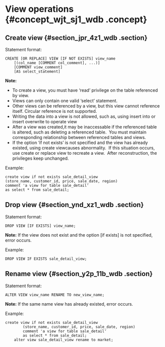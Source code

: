 # View operations {#concept_wjt_sj1_wdb .concept}

## Create view {#section_jpr_4z1_wdb .section}

Statement format:

```
CREATE [OR REPLACE] VIEW [IF NOT EXISTS] view_name
    [(col_name [COMMENT col_comment], ...)]
    [COMMENT view_comment]
    [AS select_statement]
```

**Note:** 

-   To create a view, you must have ‘read’ privilege on the table referenced by view.
-   Views can only contain one valid ‘select’ statement.
-   Other views can be referenced by a view, but this view cannot reference itself. Circular reference is not supported.
-   Writing the data into a view is not allowed, such as, using insert into or insert overwrite to operate view
-   After a view was created,it may be inaccessable if the referenced table is altered, such as deleting a referenced table.  You must maintain corresponding relationship between referenced tables and views.
-   If the option ‘if not exists’ is not specified and the view has already existed, using create viewcauses abnormality.  If this situation occurs, use create or replace view to recreate a view.  After reconstruction, the privileges keep unchanged.

Example:

```
create view if not exists sale_detail_view
(store_name, customer_id, price, sale_date, region)
comment 'a view for table sale_detail'
as select * from sale_detail;
```

## Drop view {#section_ynd_xz1_wdb .section}

Statement format:

```
DROP VIEW [IF EXISTS] view_name;
```

**Note:** If the view does not exist and the option \[if exists\] is not specified, error occurs.

Example:

```
DROP VIEW IF EXISTS sale_detail_view;
```

## Rename view {#section_y2p_11b_wdb .section}

Statement format:

```
ALTER VIEW view_name RENAME TO new_view_name;
```

**Note:** If the same name view has already existed, error occurs.

Example:

```
create view if not exists sale_detail_view
        (store_name, customer_id, price, sale_date, region)
        comment 'a view for table sale_detail'
        as select * from sale_detail;
    alter view sale_detail_view rename to market;
```

